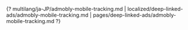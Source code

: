 {? multilang/ja-JP/admobly-mobile-tracking.md | localized/deep-linked-ads/admobly-mobile-tracking.md | pages/deep-linked-ads/admobly-mobile-tracking.md ?}
